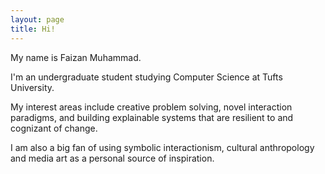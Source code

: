 ```yaml
---
layout: page
title: Hi!
---
```


<div class="hero inner">
    <p class="hero-text">
    My name is Faizan Muhammad.
	</p>
	<p></p>
    <p class="hero-text">
    I'm an undergraduate student studying Computer Science at Tufts University.
	</p>
	<p></p>
    <p class="hero-text">
    My interest areas include creative problem solving, novel interaction paradigms, and building explainable systems that are resilient to and cognizant of change. 
	</p>
    <p></p>
    <p class="hero-text">
    I am also a big fan of using symbolic interactionism, cultural anthropology and media art as a personal source of inspiration. 
    </p>

</div>  